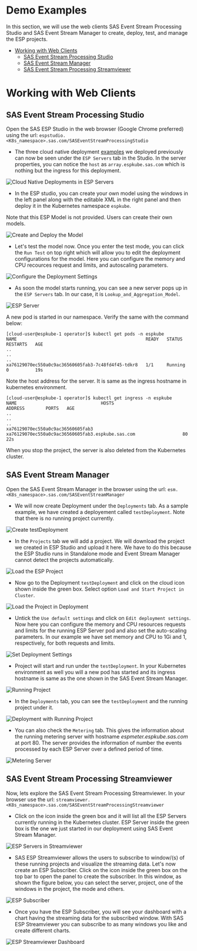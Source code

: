 # Demo Examples

In this section, we will use the web clients SAS Event Stream Processing Studio and SAS Event Stream Manager to create, deploy, test, and manage the ESP projects.

* [Working with Web Clients](DemoExamplesClients.md#working-with-web-clients)
    * [SAS Event Stream Processing Studio](DemoExamplesClients.md#sas-event-stream-processing-studio)
    * [SAS Event Stream Manager](DemoExamplesClients.md#sas-event-stream-manager)
    * [SAS Event Stream Processing Streamviewer](DemoExamplesClients.md#sas-event-stream-processing-streamviewer)

# Working with Web Clients

## SAS Event Stream Processing Studio
Open the SAS ESP Studio in the web browser (Google Chrome preferred) using the url: 
`espstudio.<K8s_namespace>.sas.com/SASEventStreamProcessingStudio`

* The three cloud native deployment [examples](operator/DemoExamples.md) we deployed previously can now be seen under the `ESP Servers` tab in the Studio. In the server properties, you can notice the `host` as `array.espkube.sas.com` which is nothing but the ingress for this deployment.

![Cloud Native Deployments in ESP Servers](https://github.com/sassoftware/iot-esp-kubernetes-reference-architecture-guide/blob/master/single_user_clients/images/ESPServersStudio.png)

* In the ESP studio, you can create your own model using the windows in the left panel along with the editable XML in the right panel and then deploy it in the Kubernetes namespace `espkube`.

Note that this ESP Model is not provided. Users can create their own models.

![Create and Deploy the Model](https://github.com/sassoftware/iot-esp-kubernetes-reference-architecture-guide/blob/master/single_user_clients/images/ModelInStudio.png)

* Let's test the model now. Once you enter the test mode, you can click the `Run Test` on top right which will allow you to edit the deployment configurations for the model. Here you can configure the memory and CPU recources request and limits, and autoscaling parameters. 

![Configure the Deployment Settings](https://github.com/sassoftware/iot-esp-kubernetes-reference-architecture-guide/blob/master/single_user_clients/images/deploymentSettings.png)

* As soon the model starts running, you can see a new server pops up in the `ESP Servers` tab. In our case, it is `Lookup_and_Aggregation_Model`.

![ESP Server](https://github.com/sassoftware/iot-esp-kubernetes-reference-architecture-guide/blob/master/single_user_clients/images/lookupAggServer.png)

A new pod is started in our namespace. Verify the same with the command below:

```posh
[cloud-user@espkube-1 operator]$ kubectl get pods -n espkube
NAME                                                 READY   STATUS    RESTARTS   AGE
..
..
..
xa76129070ec550a0c9ac36560605fab3-7c48fd4f45-tdkr8   1/1     Running   0          19s
````

Note the host address for the server. It is same as the ingress hostname in kubernetes environment.

```posh
[cloud-user@espkube-1 operator]$ kubectl get ingress -n espkube
NAME                                HOSTS                                               ADDRESS        PORTS   AGE
..
..
..
xa76129070ec550a0c9ac36560605fab3   xa76129070ec550a0c9ac36560605fab3.espkube.sas.com                  80      22s
````

When you stop the project, the server is also deleted from the Kubernetes cluster.

## SAS Event Stream Manager

Open the SAS Event Stream Manager in the browser using the url: 
`esm.<K8s_namespace>.sas.com/SASEventStreamManager`

* We will now create Deployment under the `Deployments` tab. As a sample example, we have created a deployement called `testDeployment`. Note that there is no running project currently.

![Create testDeployment](https://github.com/sassoftware/iot-esp-kubernetes-reference-architecture-guide/blob/master/single_user_clients/images/testDeployment.png)

* In the `Projects` tab we will add a project. We will download the project we created in ESP Studio and upload it here. We have to do this because the ESP Studio runs in Standalone mode and Event Stream Manager cannot detect the projects automatically.

![Load the ESP Project](https://github.com/sassoftware/iot-esp-kubernetes-reference-architecture-guide/blob/master/single_user_clients/images/loadProject.png)

* Now go to the Deployment `testDeployment` and click on the cloud icon shown inside the green box. Select option `Load and Start Project in Cluster`.

![Load the Project in Deployment](https://github.com/sassoftware/iot-esp-kubernetes-reference-architecture-guide/blob/master/single_user_clients/images/startProject.png)

* Untick the `Use default settings` and click on `Edit deployment settings`. Now here you can configure the memory and CPU resources requests and limits for the running ESP Server pod and also set the auto-scaling parameters. In our example we have set memory and CPU to 1Gi and 1, respectively, for both requests and limits.

![Set Deployment Settings](https://github.com/sassoftware/iot-esp-kubernetes-reference-architecture-guide/blob/master/single_user_clients/images/setDeploymentSettings.png)

* Project will start and run under the `testDeployment`. In your Kubernetes environment as well you will a new pod has started and its ingress hostname is same as the one shown in the SAS Event Stream Manager.

![Running Project](https://github.com/sassoftware/iot-esp-kubernetes-reference-architecture-guide/blob/master/single_user_clients/images/runningProject.png)

* In the `Deployments` tab, you can see the `testDeployment` and the running project under it.

![Deployment with Running Project](https://github.com/sassoftware/iot-esp-kubernetes-reference-architecture-guide/blob/master/single_user_clients/images/deploymentTab.png)

* You can also check the `Metering` tab. This gives the information about the running metering server with hostname *espmeter.espkube.sas.com* at port 80.
The server provides the information of number the events processed by each ESP Server over a defined period of time.

![Metering Server](https://github.com/sassoftware/iot-esp-kubernetes-reference-architecture-guide/blob/master/single_user_clients/images/ESMmeter.png)

## SAS Event Stream Processing Streamviewer

Now, lets explore the SAS Event Stream Processing Streamviewer. In your browser use the url: 
`streamviewer.<K8s_namespace>.sas.com/SASEventStreamProcessingStreamviewer`

* Click on the icon inside the green box and it will list all the ESP Servers currently running in the Kubernetes cluster. ESP Server inside the green box is the one we just started in our deployment using SAS Event Stream Manager.

![ESP Servers in Streamviewer](https://github.com/sassoftware/iot-esp-kubernetes-reference-architecture-guide/blob/master/single_user_clients/images/AddESPServer.png)

* SAS ESP Streamviewer allows the users to subscribe to window/(s) of these running projects and visualize the streaming data. Let's now create an ESP Subscriber. Click on the icon inside the green box on the top bar to open the panel to create the subscriber. In this window, as shown the figure below, you can select the server, project, one of the windows in the project, the mode and others.

![ESP Subscriber](https://github.com/sassoftware/iot-esp-kubernetes-reference-architecture-guide/blob/master/single_user_clients/images/ESPSubscriber.png)

* Once you have the ESP Subscriber, you will see your dashboard with a chart having the streaming data for the subscribed window. With SAS ESP Streamviewer you can subscribe to as many windows you like and create different charts.

![ESP Streamviewer Dashboard](https://github.com/sassoftware/iot-esp-kubernetes-reference-architecture-guide/blob/master/single_user_clients/images/dashboardforWindow.png)
